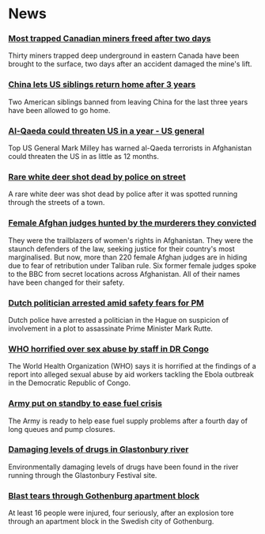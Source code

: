 # News
### [Most trapped Canadian miners freed after two days](https://www.bbc.com/news/world-us-canada-58717586)
Thirty miners trapped deep underground in eastern Canada have been brought to the surface, two days after an accident damaged the mine's lift. 
### [China lets US siblings return home after 3 years](https://www.bbc.com/news/world-asia-china-58674131)
Two American siblings banned from leaving China for the last three years have been allowed to go home.
### [Al-Qaeda could threaten US in a year - US general](https://www.bbc.com/news/world-us-canada-58719834)
Top US General Mark Milley has warned al-Qaeda terrorists in Afghanistan could threaten the US in as little as 12 months.
### [Rare white deer shot dead by police on street](https://www.bbc.com/news/uk-england-merseyside-58718085)
A rare white deer was shot dead by police after it was spotted running through the streets of a town.
### [Female Afghan judges hunted by the murderers they convicted](https://www.bbc.com/news/world-asia-58709353)
They were the trailblazers of women's rights in Afghanistan. They were the staunch defenders of the law, seeking justice for their country's most marginalised. But now, more than 220 female Afghan judges are in hiding due to fear of retribution under Taliban rule. Six former female judges spoke to the BBC from secret locations across Afghanistan. All of their names have been changed for their safety.
### [Dutch politician arrested amid safety fears for PM](https://www.bbc.com/news/world-europe-58718789)
Dutch police have arrested a politician in the Hague on suspicion of involvement in a plot to assassinate Prime Minister Mark Rutte.
### [WHO horrified over sex abuse by staff in DR Congo](https://www.bbc.com/news/world-africa-58710200)
The World Health Organization (WHO) says it is horrified at the findings of a report into alleged sexual abuse by aid workers tackling the Ebola outbreak in the Democratic Republic of Congo.
### [Army put on standby to ease fuel crisis](https://www.bbc.com/news/uk-58713770)
The Army is ready to help ease fuel supply problems after a fourth day of long queues and pump closures.
### [Damaging levels of drugs in Glastonbury river](https://www.bbc.com/news/uk-england-somerset-58710377)
Environmentally damaging levels of drugs have been found in the river running through the Glastonbury Festival site. 
### [Blast tears through Gothenburg apartment block](https://www.bbc.com/news/world-europe-58717591)
At least 16 people were injured, four seriously, after an explosion tore through an apartment block in the Swedish city of Gothenburg.
